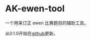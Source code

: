# AK-ewen-tool
一个用来订正 ewen 比赛题目的辅助工具。

从0.1.0开始在[github](https://github.com/hanyuchen2019/AK-ewen-tool)更新。
